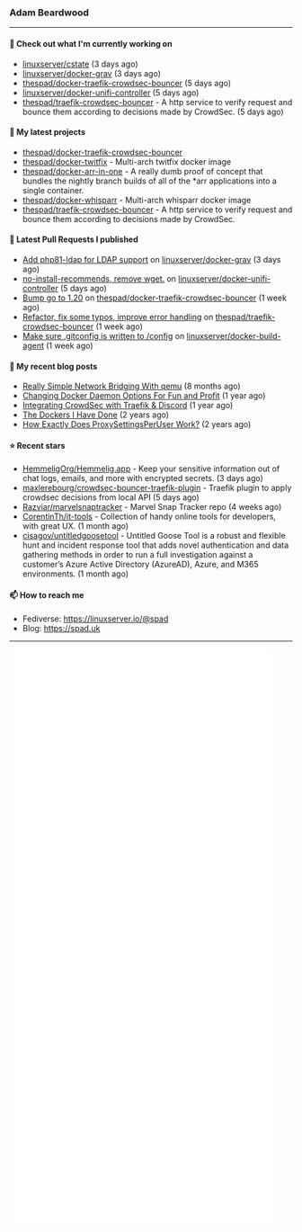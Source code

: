 ### Adam Beardwood
---
#### 👷 Check out what I'm currently working on

- [linuxserver/cstate](https://github.com/linuxserver/cstate) (3 days ago)
- [linuxserver/docker-grav](https://github.com/linuxserver/docker-grav) (3 days ago)
- [thespad/docker-traefik-crowdsec-bouncer](https://github.com/thespad/docker-traefik-crowdsec-bouncer) (5 days ago)
- [linuxserver/docker-unifi-controller](https://github.com/linuxserver/docker-unifi-controller) (5 days ago)
- [thespad/traefik-crowdsec-bouncer](https://github.com/thespad/traefik-crowdsec-bouncer) - A http service to verify request and bounce them according to decisions made by CrowdSec. (5 days ago)

#### 🌱 My latest projects

- [thespad/docker-traefik-crowdsec-bouncer](https://github.com/thespad/docker-traefik-crowdsec-bouncer)
- [thespad/docker-twitfix](https://github.com/thespad/docker-twitfix) - Multi-arch twitfix docker image
- [thespad/docker-arr-in-one](https://github.com/thespad/docker-arr-in-one) - A really dumb proof of concept that bundles the nightly branch builds of all of the *arr applications into a single container.
- [thespad/docker-whisparr](https://github.com/thespad/docker-whisparr) - Multi-arch whisparr docker image
- [thespad/traefik-crowdsec-bouncer](https://github.com/thespad/traefik-crowdsec-bouncer) - A http service to verify request and bounce them according to decisions made by CrowdSec.

#### 🔨 Latest Pull Requests I published

- [Add php81-ldap for LDAP support](https://github.com/linuxserver/docker-grav/pull/33) on [linuxserver/docker-grav](https://github.com/linuxserver/docker-grav) (3 days ago)
- [no-install-recommends, remove wget.](https://github.com/linuxserver/docker-unifi-controller/pull/210) on [linuxserver/docker-unifi-controller](https://github.com/linuxserver/docker-unifi-controller) (5 days ago)
- [Bump go to 1.20](https://github.com/thespad/docker-traefik-crowdsec-bouncer/pull/3) on [thespad/docker-traefik-crowdsec-bouncer](https://github.com/thespad/docker-traefik-crowdsec-bouncer) (1 week ago)
- [Refactor, fix some typos, improve error handling](https://github.com/thespad/traefik-crowdsec-bouncer/pull/11) on [thespad/traefik-crowdsec-bouncer](https://github.com/thespad/traefik-crowdsec-bouncer) (1 week ago)
- [Make sure .gitconfig is written to /config](https://github.com/linuxserver/docker-build-agent/pull/4) on [linuxserver/docker-build-agent](https://github.com/linuxserver/docker-build-agent) (1 week ago)

#### 📜 My recent blog posts

- [Really Simple Network Bridging With qemu](https://spad.uk/really-simple-network-bridging-with-qemu/) (8 months ago)
- [Changing Docker Daemon Options For Fun and Profit](https://spad.uk/changing-docker-daemon-options-for-fun-and-profit/) (1 year ago)
- [Integrating CrowdSec with Traefik &amp; Discord](https://spad.uk/integrating-crowdsec-with-traefik-discord/) (1 year ago)
- [The Dockers I Have Done](https://spad.uk/the-dockers-ive-done/) (2 years ago)
- [How Exactly Does ProxySettingsPerUser Work?](https://spad.uk/how-does-proxysettingsperuser-work/) (2 years ago)

#### ⭐ Recent stars

- [HemmeligOrg/Hemmelig.app](https://github.com/HemmeligOrg/Hemmelig.app) - Keep your sensitive information out of chat logs, emails, and more with encrypted secrets. (3 days ago)
- [maxlerebourg/crowdsec-bouncer-traefik-plugin](https://github.com/maxlerebourg/crowdsec-bouncer-traefik-plugin) - Traefik plugin to apply crowdsec decisions from local API (5 days ago)
- [Razviar/marvelsnaptracker](https://github.com/Razviar/marvelsnaptracker) - Marvel Snap Tracker repo (4 weeks ago)
- [CorentinTh/it-tools](https://github.com/CorentinTh/it-tools) - Collection of handy online tools for developers, with great UX.  (1 month ago)
- [cisagov/untitledgoosetool](https://github.com/cisagov/untitledgoosetool) - Untitled Goose Tool is a robust and flexible hunt and incident response tool that adds novel authentication and data gathering methods in order to run a full investigation against a customer’s Azure Active Directory (AzureAD), Azure, and M365 environments. (1 month ago)

#### 📫 How to reach me
- Fediverse: https://linuxserver.io/@spad
- Blog: https://spad.uk
---
<img src="https://raw.githubusercontent.com/thespad/thespad/main/github-metrics.svg">
